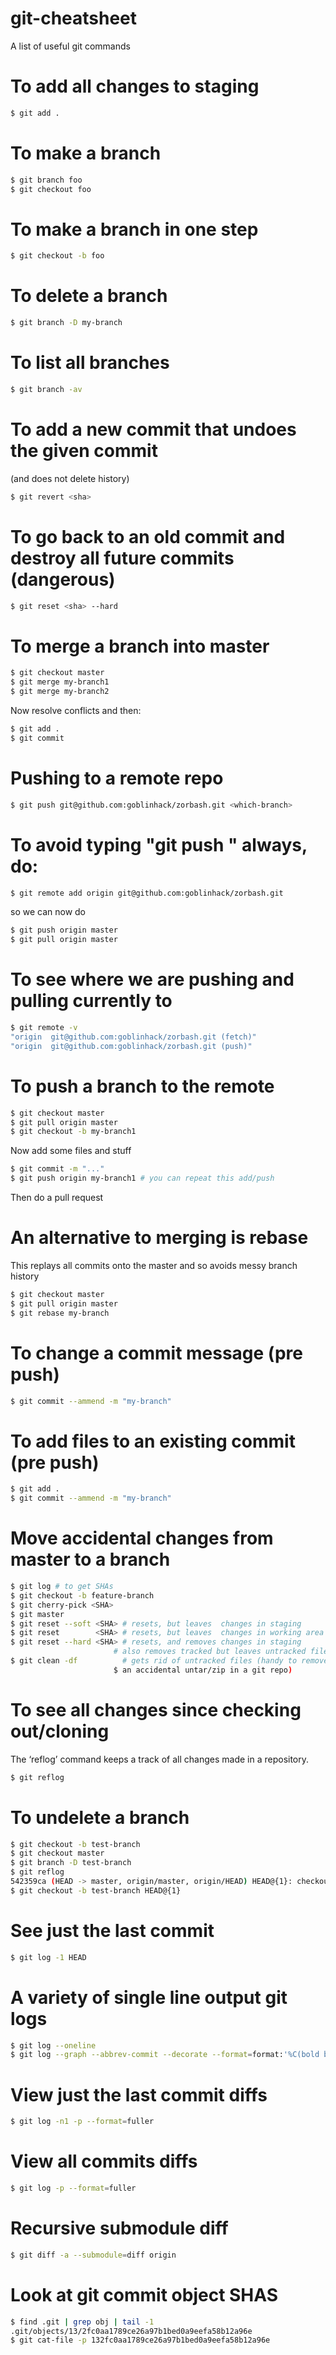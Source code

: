 # git-cheatsheet
A list of useful git commands

To add all changes to staging
===============================
```bash
$ git add .
```

To make a branch
================
```bash
$ git branch foo
$ git checkout foo
```

To make a branch in one step
============================
```bash
$ git checkout -b foo
```

To delete a branch
==================
```bash
$ git branch -D my-branch
```

To list all branches
====================
```bash
$ git branch -av
```

To add a new commit that undoes the given commit
================================================
(and does not delete history)
```bash
$ git revert <sha>
```

To go back to an old commit and destroy all future commits (dangerous)
======================================================================
```bash
$ git reset <sha> --hard
```

To merge a branch into master
=============================
```bash
$ git checkout master
$ git merge my-branch1
$ git merge my-branch2
```
Now resolve conflicts and then:
```bash
$ git add .
$ git commit
```

Pushing to a remote repo
========================
```bash
$ git push git@github.com:goblinhack/zorbash.git <which-branch>
```

To avoid typing "git push <destination> <which-branch>" always, do:
===================================================================
```bash
$ git remote add origin git@github.com:goblinhack/zorbash.git
```
so we can now do
```bash
$ git push origin master
$ git pull origin master
```

To see where we are pushing and pulling currently to
====================================================
```bash
$ git remote -v
"origin  git@github.com:goblinhack/zorbash.git (fetch)"
"origin  git@github.com:goblinhack/zorbash.git (push)"
```

To push a branch to the remote
==============================
```bash
$ git checkout master
$ git pull origin master
$ git checkout -b my-branch1
```
Now add some files and stuff
```bash
$ git commit -m "..."
$ git push origin my-branch1 # you can repeat this add/push
```
Then do a pull request

An alternative to merging is rebase
===================================
This replays all commits onto the master and so avoids messy branch history
```bash
$ git checkout master
$ git pull origin master
$ git rebase my-branch
```

To change a commit message (pre push)
=====================================
```bash
$ git commit --ammend -m "my-branch"
```

To add files to an existing commit (pre push)
=============================================
```bash
$ git add .
$ git commit --ammend -m "my-branch"
```

Move accidental changes from master to a branch
===============================================
```bash
$ git log # to get SHAs
$ git checkout -b feature-branch
$ git cherry-pick <SHA>
$ git master
$ git reset --soft <SHA> # resets, but leaves  changes in staging
$ git reset        <SHA> # resets, but leaves  changes in working area
$ git reset --hard <SHA> # resets, and removes changes in staging
                       # also removes tracked but leaves untracked files
$ git clean -df          # gets rid of untracked files (handy to remove
                       $ an accidental untar/zip in a git repo)
```

To see all changes since checking out/cloning
=============================================
The ‘reflog’ command keeps a track of all changes made in a repository.
```bash
$ git reflog
```

To undelete a branch
====================
```bash
$ git checkout -b test-branch
$ git checkout master
$ git branch -D test-branch
$ git reflog
542359ca (HEAD -> master, origin/master, origin/HEAD) HEAD@{1}: checkout: moving from master to test-branch
$ git checkout -b test-branch HEAD@{1}
```

See just the last commit
========================
```bash
$ git log -1 HEAD
```

A variety of single line output git logs
========================================
```bash
$ git log --oneline
$ git log --graph --abbrev-commit --decorate --format=format:'%C(bold blue)%h%C(reset) - %C(bold green)(%ar)%C(reset) %C(white)%s%C(reset) %C(dim white)- %an%C(reset)%C(bold yellow)%d%C(reset)' --all
```

View just the last commit diffs
===============================
```bash
$ git log -n1 -p --format=fuller
```

View all commits diffs
======================
```bash
$ git log -p --format=fuller
```

Recursive submodule diff
========================
```bash
$ git diff -a --submodule=diff origin
```

Look at git commit object SHAS
==============================
```bash
$ find .git | grep obj | tail -1
.git/objects/13/2fc0aa1789ce26a97b1bed0a9eefa58b12a96e
$ git cat-file -p 132fc0aa1789ce26a97b1bed0a9eefa58b12a96e
```
